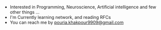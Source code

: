 
- Interested in Programming, Neuroscience, Artificial intelligence and few other things ...
- I'm Currently learning network, and reading RFCs
- You can reach me by pouria.khakpour9909@gmail.com
